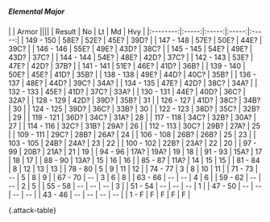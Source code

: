 ##### Elemental Major

|      |   Armor   ||||
|   Result   |   No   |   Lt   |   Md   |   Hvy   |
|:--------:|:-----:|:-----:|:-----:|:-----:|
| 149 - 150 | 58E? | 52E? | 45E? | 39D? |
| 147 - 148 | 57E? | 50E? | 44E? | 39C? |
| 146 - 146 | 55E? | 49E? | 43D? | 38C? |
| 145 - 145 | 54E? | 49E? | 43D? | 37C? |
| 144 - 144 | 54E? | 48E? | 42D? | 37C? |
| 142 - 143 | 53E? | 47E? | 42D? | 37B? |
| 141 - 141 | 51E? | 46E? | 41D? | 36B? |
| 139 - 140 | 50E? | 45E? | 41D? | 35B? |
| 138 - 138 | 49E? | 44D? | 40C? | 35B? |
| 136 - 137 | 48E? | 44D? | 39C? | 34A? |
| 134 - 135 | 47E? | 42D? | 38C? | 34A? |
| 132 - 133 | 45E? | 41D? | 37C? | 33A? |
| 130 - 131 | 44E? | 40D? | 36C? | 32A? |
| 128 - 129 | 42D? | 39D? | 35B? | 31 |
| 126 - 127 | 41D? | 38C? | 34B? | 30 |
| 124 - 125 | 39D? | 36C? | 33B? | 30 |
| 122 - 123 | 38D? | 35C? | 32B? | 29 |
| 119 - 121 | 36D? | 34C? | 31A? | 28 |
| 117 - 118 | 34C? | 32B? | 30A? | 27 |
| 114 - 116 | 32C? | 31B? | 29A? | 26 |
| 112 - 113 | 30C? | 29B? | 27A? | 25 |
| 109 - 111 | 29C? | 28B? | 26A? | 24 |
| 106 - 108 | 26B? | 26B? | 25 | 23 |
| 103 - 105 | 24B? | 24A? | 23 | 22 |
| 100 - 102 | 22B? | 23A? | 22 | 20 |
| 97 - 99 | 20B? | 21A? | 21 | 19 |
| 94 - 96 | 17A? | 19A? | 19 | 18 |
| 91 - 93 | 15A? | 17 | 18 | 17 |
| 88 - 90 | 13A? | 15 | 16 | 16 |
| 85 - 87 | 11A? | 14 | 15 | 15 |
| 81 - 84 | 8 | 12 | 13 | 13 |
| 78 - 80 | 5 | 9 | 11 | 12 |
| 74 - 77 | 3 | 8 | 10 | 11 |
| 71 - 73 | --  | 5 | 8 | 9 |
| 67 - 70 | --  | 3 | 6 | 8 |
| 63 - 66 | --  | --  | 4 | 6 |
| 59 - 62 | --  | --  | 2 | 5 |
| 55 - 58 | --  | --  | --  | 3 |
| 51 - 54 | --  | --  | --  | 1 |
| 47 - 50 | --  | --  | --  | --  |
| 43 - 46 | --  | --  | --  | --  |
| 1 - F | F | F | F | F |

{.attack-table}
